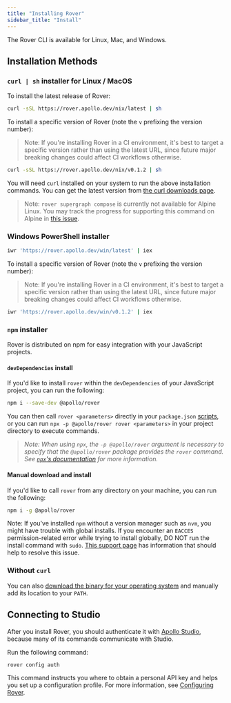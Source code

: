 ```yaml
---
title: "Installing Rover"
sidebar_title: "Install"
---
```


The Rover CLI is available for Linux, Mac, and Windows.

## Installation Methods

### `curl | sh` installer for Linux / MacOS

To install the latest release of Rover: 

```bash
curl -sSL https://rover.apollo.dev/nix/latest | sh
```

To install a specific version of Rover (note the `v` prefixing the version number):

> Note: If you're installing Rover in a CI environment, it's best to target a specific version rather than using the latest URL, since future major breaking changes could affect CI workflows otherwise.

```bash
curl -sSL https://rover.apollo.dev/nix/v0.1.2 | sh
```

You will need `curl` installed on your system to run the above installation commands. You can get the latest version from [the curl downloads page](https://curl.se/download.html).

> Note: `rover supergraph compose` is currently not available for Alpine Linux. You may track the progress for supporting this command on Alpine in [this issue](https://github.com/apollographql/rover/issues/537).

### Windows PowerShell installer

```bash
iwr 'https://rover.apollo.dev/win/latest' | iex
```

To install a specific version of Rover (note the `v` prefixing the version number):

> Note: If you're installing Rover in a CI environment, it's best to target a specific version rather than using the latest URL, since future major breaking changes could affect CI workflows otherwise.

```bash
iwr 'https://rover.apollo.dev/win/v0.1.2' | iex
```

### `npm` installer

Rover is distributed on npm for easy integration with your JavaScript projects.

#### `devDependencies` install

If you'd like to install `rover` within the `devDependencies` of your JavaScript project, you can run the following:

```bash
npm i --save-dev @apollo/rover
```

You can then call `rover <parameters>` directly in your `package.json` [scripts](https://docs.npmjs.com/cli/v6/using-npm/scripts), or you can run `npx -p @apollo/rover rover <parameters>` in your project directory to execute commands.

> _Note: When using `npx`, the `-p @apollo/rover` argument is necessary to specify that the `@apollo/rover` package provides the `rover` command.  See [`npx`'s documentation](https://www.npmjs.com/package/npx#description) for more information._

#### Manual download and install

If you'd like to call `rover` from any directory on your machine, you can run the following:

```bash
npm i -g @apollo/rover
```

Note: If you've installed `npm` without a version manager such as `nvm`, you might have trouble with global installs. If you encounter an `EACCES` permission-related error while trying to install globally, DO NOT run the install command with `sudo`. [This support page](https://docs.npmjs.com/resolving-eacces-permissions-errors-when-installing-packages-globally) has information that should help to resolve this issue.

### Without `curl`

You can also [download the binary for your operating system](https://github.com/apollographql/rover/releases) and manually add its location to your `PATH`.

## Connecting to Studio

After you install Rover, you should authenticate it with [Apollo Studio](https://www.apollographql.com/docs/studio/), because many of its commands communicate with Studio.

Run the following command:

```shell
rover config auth
```

This command instructs you where to obtain a personal API key and helps you set up a configuration profile. For more information, see [Configuring Rover](./configuring#configuration-profiles).
